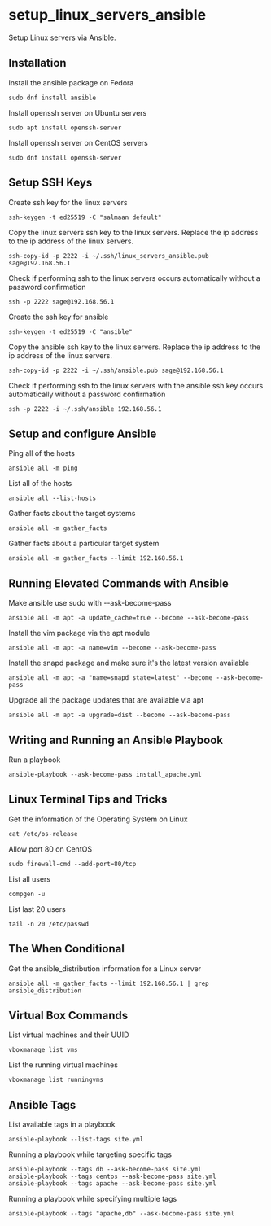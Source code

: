 # setup_linux_servers_ansible
Setup Linux servers via Ansible.

## Installation 

Install the ansible package on Fedora
```
sudo dnf install ansible
```

Install openssh server on Ubuntu servers
```
sudo apt install openssh-server
```

Install openssh server on CentOS servers
```
sudo dnf install openssh-server
```

## Setup SSH Keys

Create ssh key for the linux servers
```
ssh-keygen -t ed25519 -C "salmaan default"
```

Copy the linux servers ssh key to the linux servers. Replace the ip address to the ip address of the linux servers.
```
ssh-copy-id -p 2222 -i ~/.ssh/linux_servers_ansible.pub sage@192.168.56.1
```

Check if performing ssh to the linux servers occurs automatically without a password confirmation
```
ssh -p 2222 sage@192.168.56.1
```

Create the ssh key for ansible
```
ssh-keygen -t ed25519 -C "ansible"
```

Copy the ansible ssh key to the linux servers. Replace the ip address to the ip address of the linux servers.
```
ssh-copy-id -p 2222 -i ~/.ssh/ansible.pub sage@192.168.56.1
```

Check if performing ssh to the linux servers with the ansible ssh key occurs automatically without a password confirmation
```
ssh -p 2222 -i ~/.ssh/ansible 192.168.56.1
```

## Setup and configure Ansible

Ping all of the hosts
```
ansible all -m ping
```

List all of the hosts
```
ansible all --list-hosts
```

Gather facts about the target systems
```
ansible all -m gather_facts
```

Gather facts about a particular target system
```
ansible all -m gather_facts --limit 192.168.56.1
```

## Running Elevated Commands with Ansible

Make ansible use sudo with --ask-become-pass
```
ansible all -m apt -a update_cache=true --become --ask-become-pass
```

Install the vim package via the apt module
```
ansible all -m apt -a name=vim --become --ask-become-pass
```

Install the snapd package and make sure it's the latest version available
```
ansible all -m apt -a "name=snapd state=latest" --become --ask-become-pass
```

Upgrade all the package updates that are available via apt
```
ansible all -m apt -a upgrade=dist --become --ask-become-pass
```

## Writing and Running an Ansible Playbook

Run a playbook
```
ansible-playbook --ask-become-pass install_apache.yml
```

## Linux Terminal Tips and Tricks
Get the information of the Operating System on Linux
```
cat /etc/os-release
```

Allow port 80 on CentOS
```
sudo firewall-cmd --add-port=80/tcp
```

List all users
```
compgen -u
```

List last 20 users
```
tail -n 20 /etc/passwd
```

## The When Conditional
Get the ansible_distribution information for a Linux server
```
ansible all -m gather_facts --limit 192.168.56.1 | grep ansible_distribution
```

## Virtual Box Commands
List virtual machines and their UUID
```
vboxmanage list vms
```

List the running virtual machines
```
vboxmanage list runningvms
```

## Ansible Tags
List available tags in a playbook
```
ansible-playbook --list-tags site.yml
```

Running a playbook while targeting specific tags
```
ansible-playbook --tags db --ask-become-pass site.yml
ansible-playbook --tags centos --ask-become-pass site.yml
ansible-playbook --tags apache --ask-become-pass site.yml
```

Running a playbook while specifying multiple tags
```
ansible-playbook --tags "apache,db" --ask-become-pass site.yml
```

